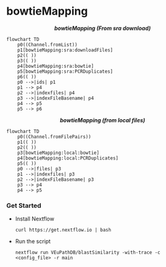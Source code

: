# bowtieMapping

***<p align=center>bowtieMapping (From sra download)</p>***  
```mermaid
flowchart TD
    p0((Channel.fromList))
    p1[bowtieMapping:sra:downloadFiles]
    p2(( ))
    p3(( ))
    p4[bowtieMapping:sra:bowtie]
    p5[bowtieMapping:sra:PCRDuplicates]
    p6(( ))
    p0 -->|ids| p1
    p1 --> p4
    p2 -->|indexfiles| p4
    p3 -->|indexFileBasename| p4
    p4 --> p5
    p5 --> p6
```

***<p align=center>bowtieMapping (from local files)</p>***  
```mermaid
flowchart TD
    p0((Channel.fromFilePairs))
    p1(( ))
    p2(( ))
    p3[bowtieMapping:local:bowtie]
    p4[bowtieMapping:local:PCRDuplicates]
    p5(( ))
    p0 -->|files| p3
    p1 -->|indexfiles| p3
    p2 -->|indexFileBasename| p3
    p3 --> p4
    p4 --> p5
```

### Get Started
  * Install Nextflow
    
    `curl https://get.nextflow.io | bash`
  
  * Run the script
    
    `nextflow run VEuPathDB/blastSimilarity -with-trace -c  <config_file> -r main`
